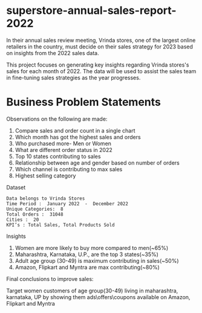# superstore-annual-sales-report-2022
In their annual sales review meeting, Vrinda stores, one of the largest online retailers in the country, must decide on their sales strategy for 2023 based on insights from the 2022 sales data.

This project focuses on generating key insights regarding Vrinda stores's sales for each month of 2022. The data will be used to assist the sales team in fine-tuning sales strategies as the year progresses.
# Business Problem Statements

Observations on the following are made:
1. Compare sales and order count in a single chart
2. Which month has got the highest sales and orders
3. Who purchased more- Men or Women
4. What are different order status in 2022
5. Top 10 states contributing to sales
6. Relationship between age and gender based on number of orders
7. Which channel is contributing to max sales
8. Highest selling category

Dataset

    Data belongs to Vrinda Stores
    Time Period :  January 2022  -  December 2022
    Unique Categories:  8
    Total Orders :  31048
    Cities :  20
    KPI’s : Total Sales, Total Products Sold

Insights
  1. Women are more likely to buy more compared to men(~65%)
  2. Maharashtra, Karnataka, U.P., are the top 3 states(~35%)
  3. Adult age group (30-49) is maximum contributing in sales(~50%)
  4. Amazon, Flipkart and Myntra are max contributing(~80%)
  
Final conclusions to improve sales:

Target women customers of age group(30-49) living in maharashtra, karnataka, UP by showing them ads\offers\coupons available on Amazon, Flipkart and Myntra

